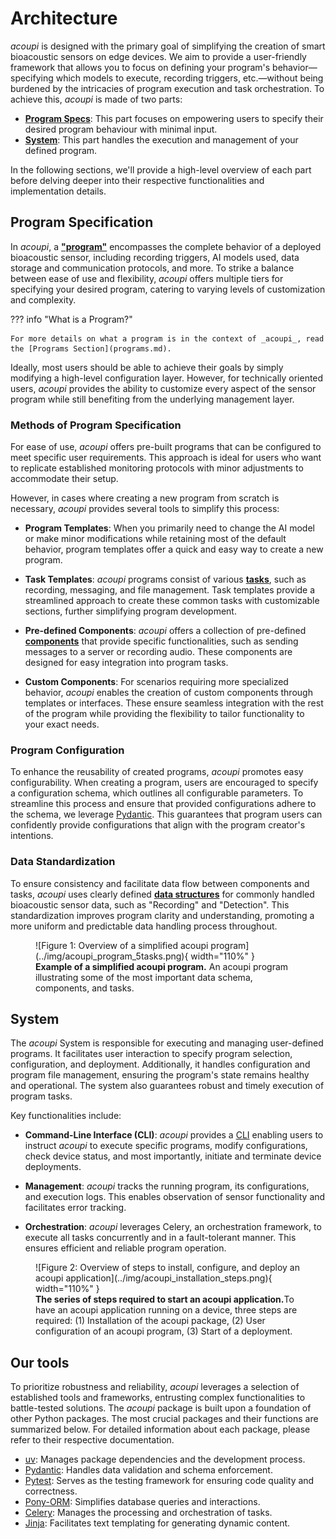 # Architecture

_acoupi_ is designed with the primary goal of simplifying the creation of smart bioacoustic sensors on edge devices.
We aim to provide a user-friendly framework that allows you to focus on defining your program's behavior—specifying which models to execute, recording triggers, etc.—without being burdened by the intricacies of program execution and task orchestration.
To achieve this, _acoupi_ is made of two parts:

- [**Program Specs**](#program_specification): This part focuses on empowering users to specify their desired program behaviour with minimal input.
- [**System**](#system): This part handles the execution and management of your defined program.

In the following sections, we'll provide a high-level overview of each part before delving deeper into their respective functionalities and implementation details.

## Program Specification

In _acoupi_, a [**"program"**](programs.md) encompasses the complete behavior of a deployed bioacoustic sensor, including recording triggers, AI models used, data storage and communication protocols, and more.
To strike a balance between ease of use and flexibility, _acoupi_ offers multiple tiers for specifying your desired program, catering to varying levels of customization and complexity.

??? info "What is a Program?"

    For more details on what a program is in the context of _acoupi_, read the [Programs Section](programs.md).

Ideally, most users should be able to achieve their goals by simply modifying a high-level configuration layer.
However, for technically oriented users, _acoupi_ provides the ability to customize every aspect of the sensor program while still benefiting from the underlying management layer.

### Methods of Program Specification

For ease of use, _acoupi_ offers pre-built programs that can be configured to meet specific user requirements.
This approach is ideal for users who want to replicate established monitoring protocols with minor adjustments to accommodate their setup.

However, in cases where creating a new program from scratch is necessary, _acoupi_ provides several tools to simplify this process:

- **Program Templates**: When you primarily need to change the AI model or make minor modifications while retaining most of the default behavior, program templates offer a quick and easy way to create a new program.

- **Task Templates**: _acoupi_ programs consist of various [**tasks**](tasks.md), such as recording, messaging, and file management.
    Task templates provide a streamlined approach to create these common tasks with customizable sections, further simplifying program development.

- **Pre-defined Components**: _acoupi_ offers a collection of pre-defined [**components**](components.md) that provide specific functionalities, such as sending messages to a server or recording audio.
    These components are designed for easy integration into program tasks.

- **Custom Components**: For scenarios requiring more specialized behavior, _acoupi_ enables the creation of custom components through templates or interfaces.
    These ensure seamless integration with the rest of the program while providing the flexibility to tailor functionality to your exact needs.

### Program Configuration

To enhance the reusability of created programs, _acoupi_ promotes easy configurability.
When creating a program, users are encouraged to specify a configuration schema, which outlines all configurable parameters.
To streamline this process and ensure that provided configurations adhere to the schema, we leverage [Pydantic](https://docs.pydantic.dev/dev/).
This guarantees that program users can confidently provide configurations that align with the program creator's intentions.

### Data Standardization

To ensure consistency and facilitate data flow between components and tasks, _acoupi_ uses clearly defined [**data structures**](data_schema.md) for commonly handled bioacoustic sensor data, such as "Recording" and "Detection".
This standardization improves program clarity and understanding, promoting a more uniform and predictable data handling process throughout.

<figure markdown="span">
    ![Figure 1: Overview of a simplified acoupi program](../img/acoupi_program_5tasks.png){ width="110%" }
    <figcaption><b>Example of a simplified acoupi program.</b> An acoupi program illustrating some of the most important data schema, components, and tasks.
</figure>

## System

The _acoupi_ System is responsible for executing and managing user-defined programs.
It facilitates user interaction to specify program selection, configuration, and deployment.
Additionally, it handles configuration and program file management, ensuring the program's state remains healthy and operational.
The system also guarantees robust and timely execution of program tasks.

Key functionalities include:

- **Command-Line Interface (CLI)**: _acoupi_ provides a [CLI](../reference/cli.md) enabling users to instruct _acoupi_ to execute specific programs, modify configurations, check device status, and most importantly, initiate and terminate device deployments.

- **Management**: _acoupi_ tracks the running program, its configurations, and execution logs.
    This enables observation of sensor functionality and facilitates error tracking.

- **Orchestration**: _acoupi_ leverages Celery, an orchestration framework, to execute all tasks concurrently and in a fault-tolerant manner.
    This ensures efficient and reliable program operation.

<figure markdown="span">
    ![Figure 2: Overview of steps to install, configure, and deploy an acoupi application](../img/acoupi_installation_steps.png){ width="110%" }
    <figcaption><b>The series of steps required to start an acoupi application.</b>To have an acoupi application running on a device, three steps are required: (1) Installation of the acoupi package, (2) User configuration of an acoupi program, (3) Start of a deployment.
</figure>

## Our tools

To prioritize robustness and reliability, _acoupi_ leverages a selection of established tools and frameworks, entrusting complex functionalities to battle-tested solutions.
The _acoupi_ package is built upon a foundation of other Python packages.
The most crucial packages and their functions are summarized below.
For detailed information about each package, please refer to their respective documentation.

- [uv](https://docs.astral.sh/uv/): Manages package dependencies and the development process.
- [Pydantic](https://docs.pydantic.dev/dev/): Handles data validation and schema enforcement.
- [Pytest](https://docs.pytest.org/en/7.4.x/): Serves as the testing framework for ensuring code quality and correctness.
- [Pony-ORM](https://ponyorm.org/): Simplifies database queries and interactions.
- [Celery](https://docs.celeryq.dev/en/stable/getting-started/introduction.html): Manages the processing and orchestration of tasks.
- [Jinja](https://jinja.palletsprojects.com/en/3.1.x/): Facilitates text templating for generating dynamic content.
